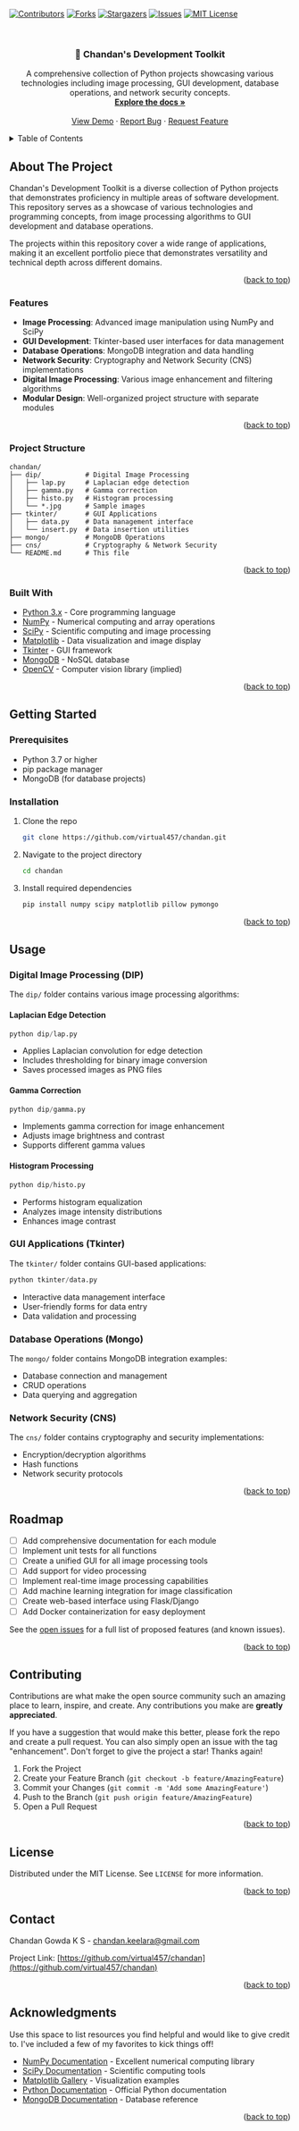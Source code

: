 <!-- Improved compatibility of back to top link: See: https://github.com/dhmnr/skipr/pull/73 -->
<a id="readme-top"></a>

<!-- PROJECT SHIELDS -->
[![Contributors][contributors-shield]][contributors-url]
[![Forks][forks-shield]][forks-url]
[![Stargazers][stars-shield]][stars-url]
[![Issues][issues-shield]][issues-url]
[![MIT License][license-shield]][license-url]

<!-- PROJECT LOGO -->
<br />
<div align="center">

  <h3 align="center">🔧 Chandan's Development Toolkit</h3>

  <p align="center">
    A comprehensive collection of Python projects showcasing various technologies including image processing, GUI development, database operations, and network security concepts.
    <br />
    <a href="https://github.com/virtual457/chandan"><strong>Explore the docs »</strong></a>
    <br />
    <br />
    <a href="https://github.com/virtual457/chandan">View Demo</a>
    ·
    <a href="https://github.com/virtual457/chandan/issues/new?labels=bug&template=bug-report---.md">Report Bug</a>
    ·
    <a href="https://github.com/virtual457/chandan/issues/new?labels=enhancement&template=feature-request---.md">Request Feature</a>
  </p>
</div>

<!-- TABLE OF CONTENTS -->
<details>
  <summary>Table of Contents</summary>
  <ol>
    <li>
      <a href="#about-the-project">About The Project</a>
      <ul>
        <li><a href="#built-with">Built With</a></li>
      </ul>
    </li>
    <li>
      <a href="#getting-started">Getting Started</a>
      <ul>
        <li><a href="#prerequisites">Prerequisites</a></li>
        <li><a href="#installation">Installation</a></li>
      </ul>
    </li>
    <li><a href="#usage">Usage</a></li>
    <li><a href="#roadmap">Roadmap</a></li>
    <li><a href="#contributing">Contributing</a></li>
    <li><a href="#license">License</a></li>
    <li><a href="#contact">Contact</a></li>
    <li><a href="#acknowledgments">Acknowledgments</a></li>
  </ol>
</details>

<!-- ABOUT THE PROJECT -->
## About The Project

Chandan's Development Toolkit is a diverse collection of Python projects that demonstrates proficiency in multiple areas of software development. This repository serves as a showcase of various technologies and programming concepts, from image processing algorithms to GUI development and database operations.

The projects within this repository cover a wide range of applications, making it an excellent portfolio piece that demonstrates versatility and technical depth across different domains.

<p align="right">(<a href="#readme-top">back to top</a>)</p>

### Features

- **Image Processing**: Advanced image manipulation using NumPy and SciPy
- **GUI Development**: Tkinter-based user interfaces for data management
- **Database Operations**: MongoDB integration and data handling
- **Network Security**: Cryptography and Network Security (CNS) implementations
- **Digital Image Processing**: Various image enhancement and filtering algorithms
- **Modular Design**: Well-organized project structure with separate modules

<p align="right">(<a href="#readme-top">back to top</a>)</p>

### Project Structure

```
chandan/
├── dip/           # Digital Image Processing
│   ├── lap.py     # Laplacian edge detection
│   ├── gamma.py   # Gamma correction
│   ├── histo.py   # Histogram processing
│   └── *.jpg      # Sample images
├── tkinter/       # GUI Applications
│   ├── data.py    # Data management interface
│   └── insert.py  # Data insertion utilities
├── mongo/         # MongoDB Operations
├── cns/           # Cryptography & Network Security
└── README.md      # This file
```

<p align="right">(<a href="#readme-top">back to top</a>)</p>

### Built With

- [Python 3.x](https://www.python.org/) - Core programming language
- [NumPy](https://numpy.org/) - Numerical computing and array operations
- [SciPy](https://scipy.org/) - Scientific computing and image processing
- [Matplotlib](https://matplotlib.org/) - Data visualization and image display
- [Tkinter](https://docs.python.org/3/library/tkinter.html) - GUI framework
- [MongoDB](https://www.mongodb.com/) - NoSQL database
- [OpenCV](https://opencv.org/) - Computer vision library (implied)

<p align="right">(<a href="#readme-top">back to top</a>)</p>

<!-- GETTING STARTED -->
## Getting Started

### Prerequisites

- Python 3.7 or higher
- pip package manager
- MongoDB (for database projects)

### Installation

1. Clone the repo
   ```sh
   git clone https://github.com/virtual457/chandan.git
   ```
2. Navigate to the project directory
   ```sh
   cd chandan
   ```
3. Install required dependencies
   ```sh
   pip install numpy scipy matplotlib pillow pymongo
   ```

<p align="right">(<a href="#readme-top">back to top</a>)</p>

<!-- USAGE EXAMPLES -->
## Usage

### Digital Image Processing (DIP)

The `dip/` folder contains various image processing algorithms:

#### Laplacian Edge Detection
```python
python dip/lap.py
```
- Applies Laplacian convolution for edge detection
- Includes thresholding for binary image conversion
- Saves processed images as PNG files

#### Gamma Correction
```python
python dip/gamma.py
```
- Implements gamma correction for image enhancement
- Adjusts image brightness and contrast
- Supports different gamma values

#### Histogram Processing
```python
python dip/histo.py
```
- Performs histogram equalization
- Analyzes image intensity distributions
- Enhances image contrast

### GUI Applications (Tkinter)

The `tkinter/` folder contains GUI-based applications:

```python
python tkinter/data.py
```
- Interactive data management interface
- User-friendly forms for data entry
- Data validation and processing

### Database Operations (Mongo)

The `mongo/` folder contains MongoDB integration examples:
- Database connection and management
- CRUD operations
- Data querying and aggregation

### Network Security (CNS)

The `cns/` folder contains cryptography and security implementations:
- Encryption/decryption algorithms
- Hash functions
- Network security protocols

<p align="right">(<a href="#readme-top">back to top</a>)</p>

<!-- ROADMAP -->
## Roadmap

- [ ] Add comprehensive documentation for each module
- [ ] Implement unit tests for all functions
- [ ] Create a unified GUI for all image processing tools
- [ ] Add support for video processing
- [ ] Implement real-time image processing capabilities
- [ ] Add machine learning integration for image classification
- [ ] Create web-based interface using Flask/Django
- [ ] Add Docker containerization for easy deployment

See the [open issues](https://github.com/virtual457/chandan/issues) for a full list of proposed features (and known issues).

<p align="right">(<a href="#readme-top">back to top</a>)</p>

<!-- CONTRIBUTING -->
## Contributing

Contributions are what make the open source community such an amazing place to learn, inspire, and create. Any contributions you make are **greatly appreciated**.

If you have a suggestion that would make this better, please fork the repo and create a pull request. You can also simply open an issue with the tag "enhancement".
Don't forget to give the project a star! Thanks again!

1. Fork the Project
2. Create your Feature Branch (`git checkout -b feature/AmazingFeature`)
3. Commit your Changes (`git commit -m 'Add some AmazingFeature'`)
4. Push to the Branch (`git push origin feature/AmazingFeature`)
5. Open a Pull Request

<p align="right">(<a href="#readme-top">back to top</a>)</p>

<!-- LICENSE -->
## License

Distributed under the MIT License. See `LICENSE` for more information.

<p align="right">(<a href="#readme-top">back to top</a>)</p>

<!-- CONTACT -->
## Contact

Chandan Gowda K S - chandan.keelara@gmail.com

Project Link: [https://github.com/virtual457/chandan](https://github.com/virtual457/chandan)

<p align="right">(<a href="#readme-top">back to top</a>)</p>

<!-- ACKNOWLEDGMENTS -->
## Acknowledgments

Use this space to list resources you find helpful and would like to give credit to. I've included a few of my favorites to kick things off!

* [NumPy Documentation](https://numpy.org/doc/) - Excellent numerical computing library
* [SciPy Documentation](https://docs.scipy.org/) - Scientific computing tools
* [Matplotlib Gallery](https://matplotlib.org/gallery/) - Visualization examples
* [Python Documentation](https://docs.python.org/) - Official Python documentation
* [MongoDB Documentation](https://docs.mongodb.com/) - Database reference

<p align="right">(<a href="#readme-top">back to top</a>)</p>

<!-- MARKDOWN LINKS & IMAGES -->
[contributors-shield]: https://img.shields.io/github/contributors/virtual457/chandan.svg?style=for-the-badge
[contributors-url]: https://github.com/virtual457/chandan/graphs/contributors
[forks-shield]: https://img.shields.io/github/forks/virtual457/chandan.svg?style=for-the-badge
[forks-url]: https://github.com/virtual457/chandan/network/members
[stars-shield]: https://img.shields.io/github/stars/virtual457/chandan.svg?style=for-the-badge
[stars-url]: https://github.com/virtual457/chandan/stargazers
[issues-shield]: https://img.shields.io/github/issues/virtual457/chandan.svg?style=for-the-badge
[issues-url]: https://github.com/virtual457/chandan/issues
[license-shield]: https://img.shields.io/github/license/virtual457/chandan.svg?style=for-the-badge
[license-url]: https://github.com/virtual457/chandan/blob/master/LICENSE
[linkedin-shield]: https://img.shields.io/badge/-LinkedIn-black.svg?style=for-the-badge&logo=linkedin&colorB=555
[linkedin-url]: https://www.linkedin.com/in/chandan-gowda-k-s-765194186/
